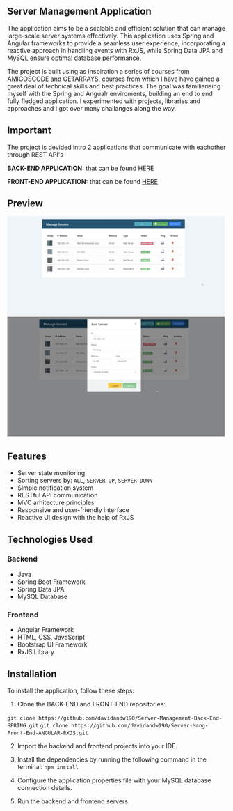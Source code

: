## Server Management Application

The application aims to be a scalable and efficient solution that can manage large-scale server systems effectively. This application uses Spring and Angular frameworks to provide a seamless user experience, incorporating a reactive approach in handling events with RxJS, while Spring Data JPA and MySQL ensure optimal database performance.

The project is built using as inspiration a series of courses from AMIGOSCODE and GETARRAYS, courses from which I have have gained a great deal of technical skills and best practices. The goal was familiarising myself with the Spring and Angualr enviroments, building an end to end fully fledged application. I experimented with projects, libraries and approaches and I got over many challanges along the way.

## Important

The project is devided intro 2 applications that communicate with eachother through REST API's

**BACK-END APPLICATION:** that can be found [HERE](https://github.com/davidandw190/Server-Management-Back-End-SPRING)

**FRONT-END APPLICATION:** that can be found [HERE](https://github.com/davidandw190/Server-Mang-Front-End-ANGULAR-RXJS)

## Preview

<img src="./serv-preview1.png" width=500>
<img src="./serv-preview2.png" width=500>

## Features

* Server state monitoring
* Sorting servers by: `ALL`, `SERVER UP`, `SERVER DOWN` 
* Simple notification system
* RESTful API communication
* MVC arhitecture principles
* Responsive and user-friendly interface
* Reactive UI design with the help of RxJS

## Technologies Used

### Backend

* Java
* Spring Boot Framework
* Spring Data JPA
* MySQL Database

### Frontend

* Angular Framework
* HTML, CSS, JavaScript
* Bootstrap UI Framework
* RxJS Library

## Installation

To install the application, follow these steps:

1. Clone the BACK-END and FRONT-END repositories:

`git clone https://github.com/davidandw190/Server-Management-Back-End-SPRING.git`
`git clone https://github.com/davidandw190/Server-Mang-Front-End-ANGULAR-RXJS.git`


2. Import the backend and frontend projects into your IDE.

3. Install the dependencies by running the following command in the terminal: `npm install`

4. Configure the application properties file with your MySQL database connection details.
5. Run the backend and frontend servers.


